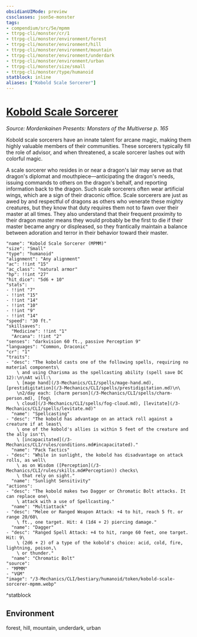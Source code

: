 ```yaml
---
obsidianUIMode: preview
cssclasses: json5e-monster
tags:
- compendium/src/5e/mpmm
- ttrpg-cli/monster/cr/1
- ttrpg-cli/monster/environment/forest
- ttrpg-cli/monster/environment/hill
- ttrpg-cli/monster/environment/mountain
- ttrpg-cli/monster/environment/underdark
- ttrpg-cli/monster/environment/urban
- ttrpg-cli/monster/size/small
- ttrpg-cli/monster/type/humanoid
statblock: inline
aliases: ["Kobold Scale Sorcerer"]
---
```

# [Kobold Scale Sorcerer](3-Mechanics\CLI\bestiary\humanoid/kobold-scale-sorcerer-mpmm.md)
*Source: Mordenkainen Presents: Monsters of the Multiverse p. 165*  

Kobold scale sorcerers have an innate talent for arcane magic, making them highly valuable members of their communities. These sorcerers typically fill the role of advisor, and when threatened, a scale sorcerer lashes out with colorful magic.

A scale sorcerer who resides in or near a dragon's lair may serve as that dragon's diplomat and mouthpiece—anticipating the dragon's needs, issuing commands to others on the dragon's behalf, and reporting information back to the dragon. Such scale sorcerers often wear artificial wings, which are a sign of their draconic office. Scale sorcerers are just as awed by and respectful of dragons as others who venerate these mighty creatures, but they know that duty requires them not to fawn over their master at all times. They also understand that their frequent proximity to their dragon master means they would probably be the first to die if their master became angry or displeased, so they frantically maintain a balance between adoration and terror in their behavior toward their master.

```statblock
"name": "Kobold Scale Sorcerer (MPMM)"
"size": "Small"
"type": "humanoid"
"alignment": "Any alignment"
"ac": !!int "15"
"ac_class": "natural armor"
"hp": !!int "27"
"hit_dice": "5d6 + 10"
"stats":
- !!int "7"
- !!int "15"
- !!int "14"
- !!int "10"
- !!int "9"
- !!int "14"
"speed": "30 ft."
"skillsaves":
  "Medicine": !!int "1"
  "Arcana": !!int "2"
"senses": "darkvision 60 ft., passive Perception 9"
"languages": "Common, Draconic"
"cr": "1"
"traits":
- "desc": "The kobold casts one of the following spells, requiring no material components\
    \ and using Charisma as the spellcasting ability (spell save DC 12):\n\nAt will:\
    \ [mage hand](/3-Mechanics/CLI/spells/mage-hand.md), [prestidigitation](/3-Mechanics/CLI/spells/prestidigitation.md)\n\
    \n2/day each: [charm person](/3-Mechanics/CLI/spells/charm-person.md), [fog\
    \ cloud](/3-Mechanics/CLI/spells/fog-cloud.md), [levitate](/3-Mechanics/CLI/spells/levitate.md)"
  "name": "Spellcasting"
- "desc": "The kobold has advantage on an attack roll against a creature if at least\
    \ one of the kobold's allies is within 5 feet of the creature and the ally isn't\
    \ [incapacitated](/3-Mechanics/CLI/rules/conditions.md#incapacitated)."
  "name": "Pack Tactics"
- "desc": "While in sunlight, the kobold has disadvantage on attack rolls, as well\
    \ as on Wisdom ([Perception](/3-Mechanics/CLI/rules/skills.md#Perception)) checks\
    \ that rely on sight."
  "name": "Sunlight Sensitivity"
"actions":
- "desc": "The kobold makes two Dagger or Chromatic Bolt attacks. It can replace one\
    \ attack with a use of Spellcasting."
  "name": "Multiattack"
- "desc": "Melee or Ranged Weapon Attack: +4 to hit, reach 5 ft. or range 20/60\
    \ ft., one target. Hit: 4 (1d4 + 2) piercing damage."
  "name": "Dagger"
- "desc": "Ranged Spell Attack: +4 to hit, range 60 feet, one target. Hit: 9\
    \ (2d6 + 2) of a type of the kobold's choice: acid, cold, fire, lightning, poison,\
    \ or thunder."
  "name": "Chromatic Bolt"
"source":
- "MPMM"
- "VGM"
"image": "/3-Mechanics/CLI/bestiary/humanoid/token/kobold-scale-sorcerer-mpmm.webp"
```
^statblock

## Environment

forest, hill, mountain, underdark, urban